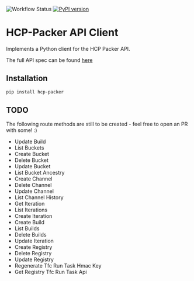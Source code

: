 ![Workflow Status](https://github.com/KBA-IT/hcp-packer/actions/workflows/build_and_deploy.yml/badge.svg?branch=develop)
[![PyPI version](https://badge.fury.io/py/HCP-Packer.svg)](https://badge.fury.io/py/HCP-Packer)

# HCP-Packer API Client

Implements a Python client for the HCP Packer API.


The full API spec can be found [here](https://developer.hashicorp.com/hcp/api-docs/packer)
## Installation

```bash
pip install hcp-packer
```

## TODO
The following route methods are still to be created - feel free to open an PR with some! :)

* Update Build
* List Buckets
* Create Bucket
* Delete Bucket
* Update Bucket
* List Bucket Ancestry
* Create Channel
* Delete Channel
* Update Channel
* List Channel History
* Get Iteration
* List Iterations
* Create Iteration
* Create Build
* List Builds
* Delete Builds
* Update Iteration
* Create Registry
* Delete Registry
* Update Registry
* Regenerate Tfc Run Task Hmac Key
* Get Registry Tfc Run Task Api
